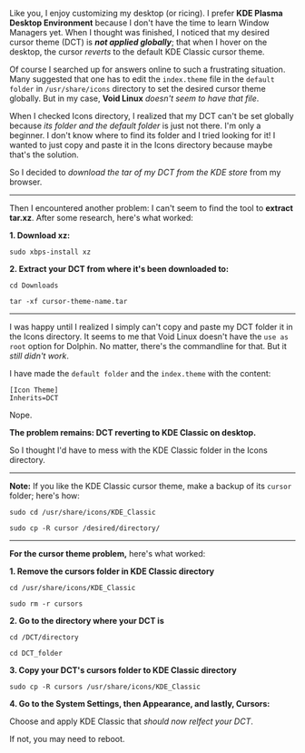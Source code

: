 Like you, I enjoy customizing my desktop (or ricing). I prefer **KDE Plasma Desktop Environment** because I don't have the time to learn Window Managers yet. When I thought was finished, I noticed that my desired cursor theme (DCT) is **_not applied globally_**; that when I hover on the desktop, the cursor _reverts_ to the default KDE Classic cursor theme.

Of course I searched up for answers online to such a frustrating situation. Many suggested that one has to edit the ``index.theme`` file in the ``default folder`` in ``/usr/share/icons`` directory to set the desired cursor theme globally. But in my case, **Void Linux** _doesn't seem to have that file_.

When I checked Icons directory, I realized that my DCT can't be set globally because _its folder and the default folder_ is just not there. I'm only a beginner. I don't know where to find its folder and I tried looking for it! I wanted to just copy and paste it in the Icons directory because maybe that's the solution.

So I decided to _download the tar of my DCT from the KDE store_ from my browser. 

---

Then I encountered another problem: I can't seem to find the tool to **extract tar.xz**. After some research, here's what worked: 

**1. Download xz:**

``sudo xbps-install xz``

**2. Extract your DCT from where it's been downloaded to:**

``cd Downloads``

``tar -xf cursor-theme-name.tar``

---

I was happy until I realized I simply can't copy and paste my DCT folder it in the Icons directory. It seems to me that Void Linux doesn't have the ``use as root`` option for Dolphin. No matter, there's the commandline for that. But it _still didn't work_. 

I have made the ``default folder`` and the ``index.theme`` with the content: 

``[Icon Theme]`` <br/>
``Inherits=DCT``

Nope. 

**The problem remains: DCT reverting to KDE Classic on desktop.** 

So I thought I'd have to mess with the KDE Classic folder in the Icons directory.

---

**Note:** If you like the KDE Classic cursor theme, make a backup of its `cursor` folder; here's how:

``sudo cd /usr/share/icons/KDE_Classic``

``sudo cp -R cursor /desired/directory/``

---

**For the cursor theme problem,** here's what worked:

**1. Remove the cursors folder in KDE Classic directory**

``cd /usr/share/icons/KDE_Classic``

``sudo rm -r cursors``

**2. Go to the directory where your DCT is**

``cd /DCT/directory``

``cd DCT_folder``

**3. Copy your DCT's cursors folder to KDE Classic directory**

``sudo cp -R cursors /usr/share/icons/KDE_Classic``

**4. Go to the System Settings, then Appearance, and lastly, Cursors:**

Choose and apply KDE Classic that _should now relfect your DCT_. 

If not, you may need to reboot.

